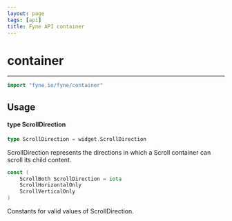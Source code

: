 ```yaml
---
layout: page
tags: [api]
title: Fyne API container
---
```


# container
---
```go
import "fyne.io/fyne/container"
```

## Usage

#### type ScrollDirection

```go
type ScrollDirection = widget.ScrollDirection
```

ScrollDirection represents the directions in which a Scroll container can scroll its child content.

```go
const (
	ScrollBoth ScrollDirection = iota
	ScrollHorizontalOnly
	ScrollVerticalOnly
)
```
Constants for valid values of ScrollDirection.
